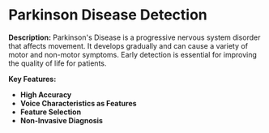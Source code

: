 # Parkinson Disease Detection
**Description:**
Parkinson's Disease is a progressive nervous system disorder that affects movement. It develops gradually and can cause a variety of motor and non-motor symptoms. Early detection is essential for improving the quality of life for patients.

**Key Features:**
- **High Accuracy**
- **Voice Characteristics as Features**
- **Feature Selection**
- **Non-Invasive Diagnosis**
